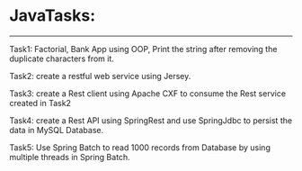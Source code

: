 # JavaTasks:
-----------

Task1: Factorial, Bank App using OOP, Print the string after removing the duplicate characters from it.

Task2: create a restful web service using Jersey.

Task3: create a Rest client using Apache CXF to consume the Rest service created in Task2

Task4: create a Rest API using SpringRest and use SpringJdbc to persist the data in MySQL Database.

Task5: Use Spring Batch to read 1000 records from Database by using multiple threads in Spring Batch.

